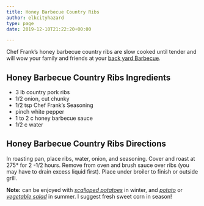 ```yaml
---
title: Honey Barbecue Country Ribs
author: elkcityhazard
type: page
date: 2019-12-10T21:22:20+00:00

---
```

Chef Frank&#8217;s honey barbecue country ribs are slow cooked until tender and will wow your family and friends at your <a href="http://192.168.0.11/wordpress/grilling-cookouts-and-barbecues/" rel="noopener noreferrer" target="_blank">back yard Barbecue</a>.

## Honey Barbecue Country Ribs Ingredients

  * 3 lb country pork ribs
  * 1/2 onion, cut chunky
  * 1/2 tsp Chef Frank&#8217;s Seasoning
  * pinch white pepper
  * 1 to 2 c honey barbecue sauce
  * 1/2 c water

## Honey Barbecue Country Ribs Directions

In roasting pan, place ribs, water, onion, and seasoning. Cover and roast at 275* for 2 -1/2 hours. Remove from oven and brush sauce over ribs (you may have to drain excess liquid first). Place under broiler to finish or outside grill.

**Note:** can be enjoyed with _<a href="/wordpress/chef-franks-seasoning-recipes/scalloped-potatoes-grandmas-comfort-food/" rel="noopener noreferrer" target="_blank">scalloped potatoes</a>_ in winter, and _<a href="/wordpress/vegetables-and-salad-recipes/potato-salad-recipe/" rel="noopener noreferrer" target="_blank">potato</a>_ or _<a href="/wordpress/vegetables-and-salad-recipes/" rel="noopener noreferrer" target="_blank">vegetable salad</a>_ in summer. I suggest fresh sweet corn in season!